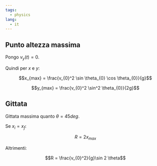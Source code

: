 ```yaml
---
tags:
  - physics
lang:
  - it
---
```


## Punto altezza massima

Pongo $v_{y}(t) = 0$.

Quindi per $x$ e $y$:

$$x_{max} = \frac{v_{0}^2 \sin \theta_{0} \cos \theta_{0}}{g}$$

$$y_{max} = \frac{v_{0}^2 \sin^2 \theta_{0}}{2g}$$

## Gittata

Gittata massima quanto $\theta = 45deg$.

Se $x_i = x_f$:

$$R = 2x_{max}$$

Altrimenti:

$$R = \frac{v_{0}^2}{g}\sin 2 \theta$$

